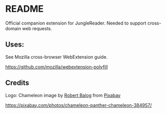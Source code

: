 # README

Official companion extension for JungleReader. Needed to support cross-domain web requests.

## Uses:
See Mozilla cross-browser WebExtension guide.

https://github.com/mozilla/webextension-polyfill

## Credits

Logo:
Chameleon image by <a href="https://pixabay.com/users/bergadder-20679/?utm_source=link-attribution&utm_medium=referral&utm_campaign=image&utm_content=384957">Robert Balog</a> from <a href="https://pixabay.com//?utm_source=link-attribution&utm_medium=referral&utm_campaign=image&utm_content=384957">Pixabay</a>

https://pixabay.com/photos/chameleon-panther-chameleon-384957/

